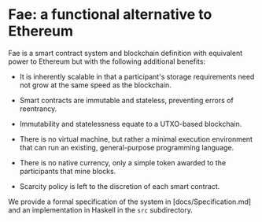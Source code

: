 # Fae: a functional alternative to Ethereum

Fae is a smart contract system and blockchain definition with equivalent power
to Ethereum but with the following additional benefits:

  - It is inherently scalable in that a participant's storage requirements need
    not grow at the same speed as the blockchain.

  - Smart contracts are immutable and stateless, preventing errors of reentrancy.

  - Immutability and statelessness equate to a UTXO-based blockchain.

  - There is no virtual machine, but rather a minimal execution environment that
    can run an existing, general-purpose programming language.

  - There is no native currency, only a simple token awarded to the participants
    that mine blocks.

  - Scarcity policy is left to the discretion of each smart contract.

We provide a formal specification of the system in [docs/Specification.md] and
an implementation in Haskell in the `src` subdirectory.
